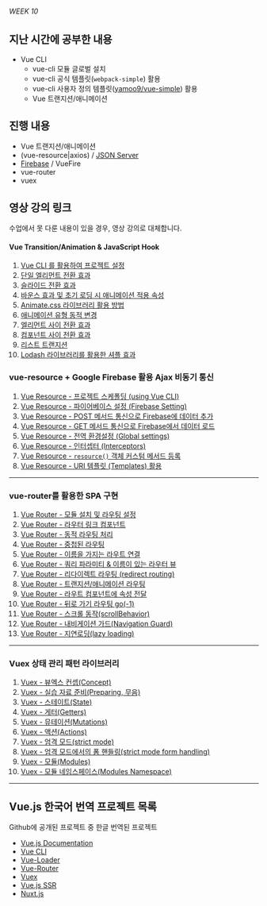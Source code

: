 ###### WEEK 10

## 지난 시간에 공부한 내용

- Vue CLI
  - vue-cli 모듈 글로벌 설치
  - vue-cli 공식 템플릿(`webpack-simple`) 활용
  - vue-cli 사용자 정의 템플릿([yamoo9/vue-simple](https://github.com/yamoo9/vue-simple)) 활용
  - Vue 트랜지션/애니메이션

## 진행 내용

- Vue 트랜지션/애니메이션
- (vue-resource|axios) / [JSON Server](./json-server.md)
- [Firebase](./Firebase.md) / VueFire
- vue-router
- vuex

## 영상 강의 링크

수업에서 못 다룬 내용이 있을 경우, 영상 강의로 대체합니다.

#### Vue Transition/Animation & JavaScript Hook

1. [Vue CLI 를 활용하여 프로젝트 설정](https://youtu.be/dPIGb6xIA2M)
1. [단일 엘리먼트 전환 효과](https://youtu.be/NnSBwArlNeA)
1. [슬라이드 전환 효과](https://youtu.be/eKQ4VIWMgmw)
1. [바운스 효과 및 초기 로딩 시 애니메이션 적용 속성](https://youtu.be/9nVp4PvkfOY)
1. [Animate.css 라이브러리 활용 방법](https://youtu.be/CJdTOf3eQBo)
1. [애니메이션 유형 동적 변경](https://youtu.be/aXd1l0BU2H4)
1. [엘리먼트 사이 전환 효과](https://youtu.be/9TNIjxb6vHQ)
1. [컴포넌트 사이 전환 효과](https://youtu.be/BHLyUVV05bE)
1. [리스트 트랜지션](https://youtu.be/ejk_nsGNKlM)
1. [Lodash 라이브러리를 활용한 셔플 효과](https://youtu.be/PCSJ5gja5dE)

### vue-resource + Google Firebase 활용 Ajax 비동기 통신

1. [Vue Resource -  프로젝트 스케폴딩 (using Vue CLI)](https://youtu.be/874f9Eeakf8)
1. [Vue Resource - 파이어베이스 설정 (Firebase Setting)](https://youtu.be/8j2akOdafQ4)
1. [Vue Resource - POST 메서드 통신으로 Firebase에 데이터 추가](https://youtu.be/TaGzN_aIB74)
1. [Vue Resource - GET 메서드 통신으로 Firebase에서 데이터 로드](https://youtu.be/eovnwYwtOz4)
1. [Vue Resource - 전역 환경설정 (Global settings)](https://youtu.be/beTSi77QE88)
1. [Vue Resource - 인터셉터 (Interceptors)](https://youtu.be/6UQ-u5ILyjQ)
1. [Vue Resource - `resource()` 객체 커스텀 메서드 등록](https://youtu.be/nPHtDL8jVxM)
1. [Vue Resource - URI 템플릿 (Templates) 활용](https://youtu.be/t3gz9dEPSnA)

---

### vue-router를 활용한 SPA 구현

1. [Vue Router - 모듈 설치 및 라우팅 설정](https://youtu.be/KyepgwB3Jb0)
1. [Vue Router - 라우터 링크 컴포넌트](https://youtu.be/V9Vsb1uI7nM)
1. [Vue Router - 동적 라우팅 처리](https://youtu.be/2p4OqMr_Omc)
1. [Vue Router - 중첩된 라우팅](https://youtu.be/dpwlkPT288g)
1. [Vue Router - 이름을 가지는 라우트 연결](https://youtu.be/qiv0d_mLaA8)
1. [Vue Router - 쿼리 파라미티 & 이름이 있는 라우터 뷰](https://youtu.be/KLdHgFnA8Dc)
1. [Vue Router - 리다이렉트 라우팅 (redirect routing)](https://youtu.be/b8gsVFmHjK8)
1. [Vue Router - 트랜지션/애니메이션 라우팅](https://youtu.be/3CGRvgVTwss)
1. [Vue Router - 라우트 컴포넌트에 속성 전달](https://youtu.be/c9LWa6WWBKk)
1. [Vue Router - 뒤로 가기 라우팅 go(-1)](https://youtu.be/5EVk2G1NcNY)
1. [Vue Router - 스크롤 동작(scrollBehavior)](https://youtu.be/lSPzq3xgyRw)
1. [Vue Router - 내비게이션 가드(Navigation Guard)](https://youtu.be/nTPCwYOWHGo)
1. [Vue Router - 지연로딩(lazy loading)](https://youtu.be/uWEoyNl-UMg)

---

### Vuex 상태 관리 패턴 라이브러리

1. [Vuex - 뷰엑스 컨셉(Concept)](https://youtu.be/W9KPtZr3Y0U)
1. [Vuex - 실습 자료 준비(Preparing, 무음)](https://youtu.be/edcUcKE1iDM)
1. [Vuex - 스테이트(State)](https://youtu.be/C6KRfiSEO5o)
1. [Vuex - 게터(Getters)](https://youtu.be/D-YZG9fId5U)
1. [Vuex - 뮤테이션(Mutations)](https://youtu.be/ylQWtWlY_3Q)
1. [Vuex - 액션(Actions)](https://youtu.be/gvSSvmph4G0)
1. [Vuex - 엄격 모드(strict mode)](https://youtu.be/2oHtCkiq6QI)
1. [Vuex - 엄격 모드에서의 폼 핸들링(strict mode form handling)](https://youtu.be/cwJoehep5Iw)
1. [Vuex - 모듈(Modules)](https://youtu.be/sjGPClEymYw)
1. [Vuex - 모듈 네임스페이스(Modules Namespace)](https://youtu.be/f_eVFHhgfYA)

---

## Vue.js 한국어 번역 프로젝트 목록

Github에 공개된 프로젝트 중 한글 번역된 프로젝트

- [Vue.js Documentation](https://kr.vuejs.org/guide)
- [Vue CLI](https://github.com/vuejs-kr/vue-cli)
- [Vue-Loader](http://vue-loader.vuejs.org/kr/)
- [Vue-Router](https://router.vuejs.org/kr)
- [Vuex](https://vuex.vuejs.org/kr)
- [Vue.js SSR](https://ssr.vuejs.org/ko)
- [Nuxt.js](https://ko.nuxtjs.org/)